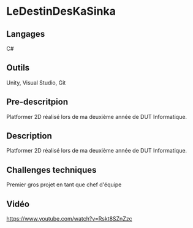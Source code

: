 
# LeDestinDesKaSinka

## Langages 
  C#

## Outils 
  Unity, Visual Studio, Git

## Pre-descritpion
  Platformer 2D réalisé lors de ma deuxième année de DUT Informatique.

## Description
   Platformer 2D réalisé lors de ma deuxième année de DUT Informatique.
## Challenges techniques
  Premier gros projet en tant que chef d'équipe

## Vidéo
  https://www.youtube.com/watch?v=Rskt8SZnZzc
